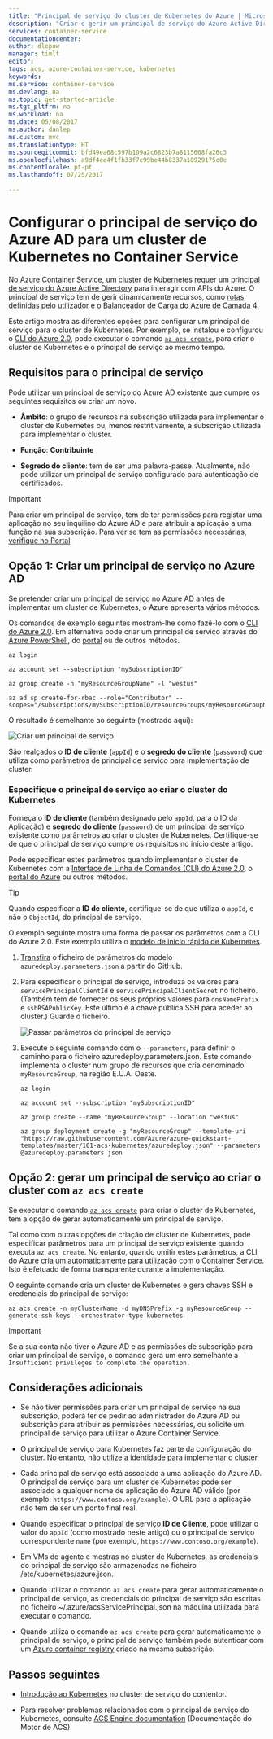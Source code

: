 ```yaml
---
title: "Principal de serviço do cluster de Kubernetes do Azure | Microsoft Docs"
description: "Criar e gerir um principal de serviço do Azure Active Directory para um cluster de Kubernetes no Azure Container Service"
services: container-service
documentationcenter: 
author: dlepow
manager: timlt
editor: 
tags: acs, azure-container-service, kubernetes
keywords: 
ms.service: container-service
ms.devlang: na
ms.topic: get-started-article
ms.tgt_pltfrm: na
ms.workload: na
ms.date: 05/08/2017
ms.author: danlep
ms.custom: mvc
ms.translationtype: HT
ms.sourcegitcommit: bfd49ea68c597b109a2c6823b7a8115608fa26c3
ms.openlocfilehash: a9df4ee4f1fb33f7c99be44b8337a18929175c0e
ms.contentlocale: pt-pt
ms.lasthandoff: 07/25/2017

---
```


# <a name="set-up-an-azure-ad-service-principal-for-a-kubernetes-cluster-in-container-service"></a>Configurar o principal de serviço do Azure AD para um cluster de Kubernetes no Container Service


No Azure Container Service, um cluster de Kubernetes requer um [principal de serviço do Azure Active Directory](../../active-directory/develop/active-directory-application-objects.md) para interagir com APIs do Azure. O principal de serviço tem de gerir dinamicamente recursos, como [rotas definidas pelo utilizador](../../virtual-network/virtual-networks-udr-overview.md) e o [Balanceador de Carga do Azure de Camada 4](../../load-balancer/load-balancer-overview.md). 


Este artigo mostra as diferentes opções para configurar um principal de serviço para o cluster de Kubernetes. Por exemplo, se instalou e configurou o [CLI do Azure 2.0](/cli/azure/install-az-cli2), pode executar o comando [`az acs create`](/cli/azure/acs#create), para criar o cluster de Kubernetes e o principal de serviço ao mesmo tempo.


## <a name="requirements-for-the-service-principal"></a>Requisitos para o principal de serviço

Pode utilizar um principal de serviço do Azure AD existente que cumpre os seguintes requisitos ou criar um novo.

* **Âmbito**: o grupo de recursos na subscrição utilizada para implementar o cluster de Kubernetes ou, menos restritivamente, a subscrição utilizada para implementar o cluster.

* **Função**: **Contribuinte**

* **Segredo do cliente**: tem de ser uma palavra-passe. Atualmente, não pode utilizar um principal de serviço configurado para autenticação de certificados.

> [!IMPORTANT] 
> Para criar um principal de serviço, tem de ter permissões para registar uma aplicação no seu inquilino do Azure AD e para atribuir a aplicação a uma função na sua subscrição. Para ver se tem as permissões necessárias, [verifique no Portal](../../azure-resource-manager/resource-group-create-service-principal-portal.md#required-permissions). 
>

## <a name="option-1-create-a-service-principal-in-azure-ad"></a>Opção 1: Criar um principal de serviço no Azure AD

Se pretender criar um principal de serviço no Azure AD antes de implementar um cluster de Kubernetes, o Azure apresenta vários métodos. 

Os comandos de exemplo seguintes mostram-lhe como fazê-lo com o [CLI do Azure 2.0](../../azure-resource-manager/resource-group-authenticate-service-principal-cli.md). Em alternativa pode criar um principal de serviço através do [Azure PowerShell](../../azure-resource-manager/resource-group-authenticate-service-principal.md), do [portal](../../azure-resource-manager/resource-group-create-service-principal-portal.md) ou de outros métodos.

```azurecli
az login

az account set --subscription "mySubscriptionID"

az group create -n "myResourceGroupName" -l "westus"

az ad sp create-for-rbac --role="Contributor" --scopes="/subscriptions/mySubscriptionID/resourceGroups/myResourceGroupName"
```

O resultado é semelhante ao seguinte (mostrado aqui):

![Criar um principal de serviço](./media/container-service-kubernetes-service-principal/service-principal-creds.png)

São realçados o **ID de cliente** (`appId`) e o **segredo do cliente** (`password`) que utiliza como parâmetros de principal de serviço para implementação de cluster.


### <a name="specify-service-principal-when-creating-the-kubernetes-cluster"></a>Especifique o principal de serviço ao criar o cluster do Kubernetes

Forneça o **ID de cliente** (também designado pelo `appId`, para o ID da Aplicação) e **segredo do cliente** (`password`) de um principal de serviço existente como parâmetros ao criar o cluster de Kubernetes. Certifique-se de que o principal de serviço cumpre os requisitos no início deste artigo.

Pode especificar estes parâmetros quando implementar o cluster de Kubernetes com a [Interface de Linha de Comandos (CLI) do Azure 2.0](container-service-kubernetes-walkthrough.md), o [portal do Azure](../dcos-swarm/container-service-deployment.md) ou outros métodos.

>[!TIP] 
>Quando especificar a **ID de cliente**, certifique-se de que utiliza o `appId`, e não o `ObjectId`, do principal de serviço.
>

O exemplo seguinte mostra uma forma de passar os parâmetros com a CLI do Azure 2.0. Este exemplo utiliza o [modelo de início rápido de Kubernetes](https://github.com/Azure/azure-quickstart-templates/tree/master/101-acs-kubernetes).

1. [Transfira](https://raw.githubusercontent.com/Azure/azure-quickstart-templates/master/101-acs-kubernetes/azuredeploy.parameters.json) o ficheiro de parâmetros do modelo `azuredeploy.parameters.json` a partir do GitHub.

2. Para especificar o principal de serviço, introduza os valores para `servicePrincipalClientId` e `servicePrincipalClientSecret` no ficheiro. (Também tem de fornecer os seus próprios valores para `dnsNamePrefix` e `sshRSAPublicKey`. Este último é a chave pública SSH para aceder ao cluster.) Guarde o ficheiro.

    ![Passar parâmetros do principal de serviço](./media/container-service-kubernetes-service-principal/service-principal-params.png)

3. Execute o seguinte comando com o `--parameters`, para definir o caminho para o ficheiro azuredeploy.parameters.json. Este comando implementa o cluster num grupo de recursos que cria denominado `myResourceGroup`, na região E.U.A. Oeste.

    ```azurecli
    az login

    az account set --subscription "mySubscriptionID"

    az group create --name "myResourceGroup" --location "westus" 
    
    az group deployment create -g "myResourceGroup" --template-uri "https://raw.githubusercontent.com/Azure/azure-quickstart-templates/master/101-acs-kubernetes/azuredeploy.json" --parameters @azuredeploy.parameters.json
    ```


## <a name="option-2-generate-a-service-principal-when-creating-the-cluster-with-az-acs-create"></a>Opção 2: gerar um principal de serviço ao criar o cluster com `az acs create`

Se executar o comando [`az acs create`](/cli/azure/acs#create) para criar o cluster de Kubernetes, tem a opção de gerar automaticamente um principal de serviço.

Tal como com outras opções de criação de cluster de Kubernetes, pode especificar parâmetros para um principal de serviço existente quando executa `az acs create`. No entanto, quando omitir estes parâmetros, a CLI do Azure cria um automaticamente para utilização com o Container Service. Isto é efetuado de forma transparente durante a implementação. 

O seguinte comando cria um cluster de Kubernetes e gera chaves SSH e credenciais do principal de serviço:

```console
az acs create -n myClusterName -d myDNSPrefix -g myResourceGroup --generate-ssh-keys --orchestrator-type kubernetes
```

> [!IMPORTANT]
> Se a sua conta não tiver o Azure AD e as permissões de subscrição para criar um principal de serviço, o comando gera um erro semelhante a `Insufficient privileges to complete the operation.`
> 

## <a name="additional-considerations"></a>Considerações adicionais

* Se não tiver permissões para criar um principal de serviço na sua subscrição, poderá ter de pedir ao administrador do Azure AD ou subscrição para atribuir as permissões necessárias, ou solicite um principal de serviço para utilizar o Azure Container Service. 

* O principal de serviço para Kubernetes faz parte da configuração do cluster. No entanto, não utilize a identidade para implementar o cluster.

* Cada principal de serviço está associado a uma aplicação do Azure AD. O principal de serviço para um cluster de Kubernetes pode ser associado a qualquer nome de aplicação do Azure AD válido (por exemplo: `https://www.contoso.org/example`). O URL para a aplicação não tem de ser um ponto final real.

* Quando especificar o principal de serviço **ID de Cliente**, pode utilizar o valor do `appId` (como mostrado neste artigo) ou o principal de serviço correspondente `name` (por exemplo, `https://www.contoso.org/example`).

* Em VMs do agente e mestras no cluster de Kubernetes, as credenciais do principal de serviço são armazenadas no ficheiro /etc/kubernetes/azure.json.

* Quando utilizar o comando `az acs create` para gerar automaticamente o principal de serviço, as credenciais do principal de serviço são escritas no ficheiro ~/.azure/acsServicePrincipal.json na máquina utilizada para executar o comando. 

* Quando utiliza o comando `az acs create` para gerar automaticamente o principal de serviço, o principal de serviço também pode autenticar com um [Azure container registry](../../container-registry/container-registry-intro.md) criado na mesma subscrição.




## <a name="next-steps"></a>Passos seguintes

* [Introdução ao Kubernetes](container-service-kubernetes-walkthrough.md) no cluster de serviço do contentor.

* Para resolver problemas relacionados com o principal de serviço do Kubernetes, consulte [ACS Engine documentation](https://github.com/Azure/acs-engine/blob/master/docs/kubernetes.md#troubleshooting) (Documentação do Motor de ACS).



